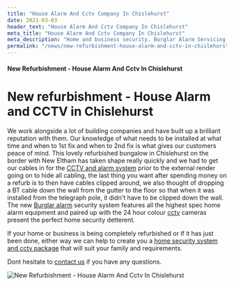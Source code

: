 ```yaml
---
title: "House Alarm And Cctv Company In Chislehurst"
date: 2021-03-03
header_text: "House Alarm And Cctv Company In Chislehurst"
meta_title: "House Alarm And Cctv Company In Chislehurst"
meta_description: "Home and business security. Burglar Alarm Servicing, Burglar Alarm Installation, Alarm Battery and CCTV company in Chislehurst. Call 020 8302 4065"
permalink: "/news/new-refurbishment-house-alarm-and-cctv-in-chislehurst/"
---
```


#### New Refurbishment - House Alarm And Cctv In Chislehurst

# New refurbishment - House Alarm and CCTV in Chislehurst

We work alongside a lot of building companies and have built up a brilliant reputation with them. Our knowledge of what needs to be installed at what time and when to 1st fix and when to 2nd fix is what gives our customers peace of mind. This lovely refurbished bungalow in Chislehurst on the border with New Eltham has taken shape really quickly and we had to get our cables in for the [CCTV and alarm system](/categories/special-offers.php) prior to the external render going on to hide all cabling, the last thing you want after spending money on a refurb is to then have cables clipped around, we also thought of dropping a BT cable down the wall from the gutter to the floor so that when it was installed from the telegraph pole, it didn\'t have to be clipped down the wall. The new [Burglar alarm](/categories/burglar-alarms.php) security system features all the highest spec home alarm equipment and paired up with the 24 hour colour [cctv](/categories/cctv.php) cameras present the perfect home security detterent.

If your home or business is being completely refurbished or if it has just been done, either way we can help to create you a [home security system and cctv package](/categories/special-offers.php) that will suit your family and requirements.

Dont hesitate to [contact us](/contact.php) if you have any questions.

![New Refurbishment - House Alarm And Cctv In Chislehurst](https://res.cloudinary.com/kbs/image/upload/wcza71enpbqpwwfjs7il.jpg)